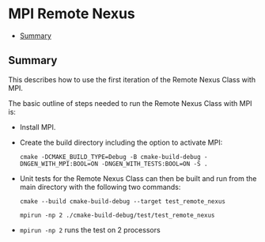 # MPI Remote Nexus

* [Summary](#summary)

## Summary

This describes how to use the first iteration of the Remote Nexus Class with MPI.  

The basic outline of steps needed to run the Remote Nexus Class with MPI is:
  * Install MPI.
  * Create the build directory including the option to activate MPI: 
  
      `cmake -DCMAKE_BUILD_TYPE=Debug -B cmake-build-debug -DNGEN_WITH_MPI:BOOL=ON -DNGEN_WITH_TESTS:BOOL=ON -S .`  
  
  * Unit tests for the Remote Nexus Class can then be built and run from the main directory with the following two commands:
  
      `cmake --build cmake-build-debug --target test_remote_nexus`  <br />
      
      `mpirun -np 2 ./cmake-build-debug/test/test_remote_nexus`

  * `mpirun -np 2` runs the test on 2 processors        
  

